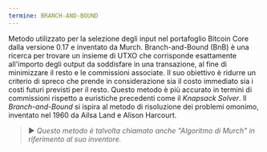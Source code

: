 ```yaml
---
termine: BRANCH-AND-BOUND
---
```


Metodo utilizzato per la selezione degli input nel portafoglio Bitcoin Core dalla versione 0.17 e inventato da Murch. Branch-and-Bound (BnB) è una ricerca per trovare un insieme di UTXO che corrisponde esattamente all'importo degli output da soddisfare in una transazione, al fine di minimizzare il resto e le commissioni associate. Il suo obiettivo è ridurre un criterio di spreco che prende in considerazione sia il costo immediato sia i costi futuri previsti per il resto. Questo metodo è più accurato in termini di commissioni rispetto a euristiche precedenti come il *Knapsack Solver*. Il *Branch-and-Bound* si ispira al metodo di risoluzione dei problemi omonimo, inventato nel 1960 da Ailsa Land e Alison Harcourt.

> ► *Questo metodo è talvolta chiamato anche "Algoritmo di Murch" in riferimento al suo inventore.*